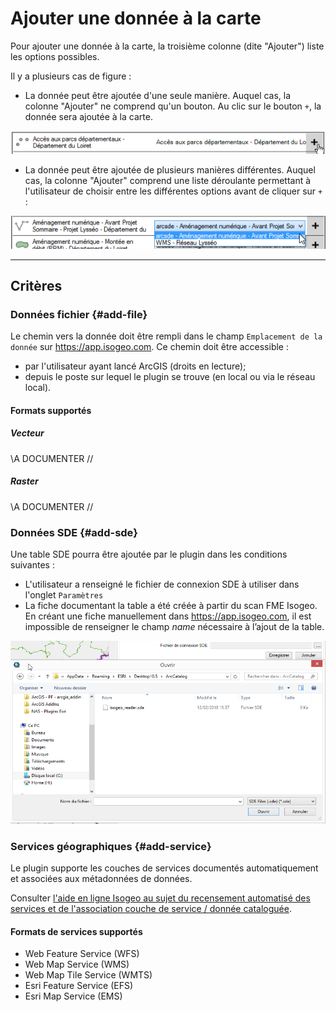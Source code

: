 # Ajouter une donnée à la carte

Pour ajouter une donnée à la carte, la troisième colonne (dite "Ajouter") liste les options possibles.

Il y a plusieurs cas de figure :

- La donnée peut être ajoutée d'une seule manière. Auquel cas, la colonne "Ajouter" ne comprend qu'un bouton. Au clic sur le bouton `+`, la donnée sera ajoutée à la carte.

![](../../assets/plugin_ArcMap_search_results_addOk_one_FR.png "Donnée ajoutable d\'une seule manière")

- La donnée peut être ajoutée de plusieurs manières différentes. Auquel cas, la colonne "Ajouter" comprend une liste déroulante permettant à l'utilisateur de choisir entre les différentes options avant de cliquer sur `+` :

![](../../assets/plugin_ArcMap_search_results_addOk_multi_FR.png "Donnée ajoutable de plusieurs manières")

___

## Critères

### Données fichier {#add-file}

Le chemin vers la donnée doit être rempli dans le champ `Emplacement de la donnée` sur https://app.isogeo.com. Ce chemin doit être accessible :

* par l'utilisateur ayant lancé ArcGIS (droits en lecture);
* depuis le poste sur lequel le plugin se trouve (en local ou via le réseau local).

#### Formats supportés

##### Vecteur

\\A DOCUMENTER //

##### Raster

\\A DOCUMENTER //

### Données SDE {#add-sde}

Une table SDE pourra être ajoutée par le plugin dans les conditions suivantes : 

- L'utilisateur a renseigné le fichier de connexion SDE à utiliser dans l'onglet `Paramètres`
- La fiche documentant la table a été créée à partir du scan FME Isogeo. En créant une fiche manuellement dans https://app.isogeo.com, il est impossible de renseigner le champ *name* nécessaire à l’ajout de la table.

![](../../assets/plugin_ArcMap_settings_SDE_FR.png "Pointer sur le fichier de connexion SDE")


### Services géographiques {#add-service}

Le plugin supporte les couches de services documentés automatiquement et associées aux métadonnées de données.  

Consulter [l'aide en ligne Isogeo au sujet du recensement automatisé des services et de l'association couche de service / donnée cataloguée](http://help.isogeo.com/fr/features/inventory/md_services/srv_intro.html).

#### Formats de services supportés

- Web Feature Service (WFS)
- Web Map Service (WMS)
- Web Map Tile Service (WMTS)
- Esri Feature Service (EFS)
- Esri Map Service (EMS)

